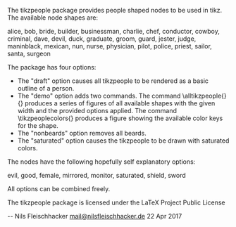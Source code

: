 The tikzpeople package provides people shaped nodes to be used in tikz.
The available node shapes are:

alice, bob, bride, builder, businessman, charlie, chef, conductor, cowboy, 
criminal, dave, devil, duck, graduate, groom, guard, jester, judge, maninblack, 
mexican, nun, nurse, physician, pilot, police, priest, sailor, santa, surgeon

The package has four options:
- The "draft" option causes all tikzpeople to be rendered as a basic outline 
		of a person.
- The "demo" option adds two commands. 
	The command \alltikzpeople{<width>}{<options>} produces a series of figures 
	of all available shapes with the given width and the provided options 
	applied. The command \tikzpeoplecolors{<shapename>} produces a figure 
	showing the available color keys for the shape.
- The "nonbeards" option removes all beards.
- The "saturated" option causes the tikzpeople to be drawn with saturated colors.
	
The nodes have the following hopefully self explanatory options:

evil, good, female, mirrored, monitor, saturated, shield, sword

All options can be combined freely.

The tikzpeople package is licensed under the LaTeX Project Public License

 -- Nils Fleischhacker <mail@nilsfleischhacker.de>  22 Apr 2017
